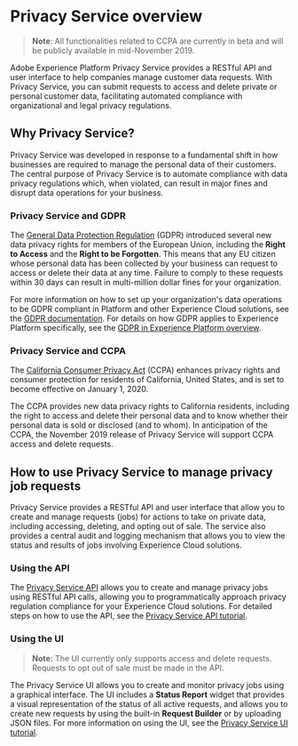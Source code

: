 # Privacy Service overview

> **Note**: All functionalities related to CCPA are currently in beta and will be publicly available in mid-November 2019.

Adobe Experience Platform Privacy Service provides a RESTful API and user interface to help companies manage customer data requests. With Privacy Service, you can submit requests to access and delete private or personal customer data, facilitating automated compliance with organizational and legal privacy regulations.

## Why Privacy Service?

Privacy Service was developed in response to a fundamental shift in how businesses are required to manage the personal data of their customers. The central purpose of Privacy Service is to automate compliance with data privacy regulations which, when violated, can result in major fines and disrupt data operations for your business.

### Privacy Service and GDPR

The [General Data Protection Regulation](https://eugdpr.org/) (GDPR) introduced several new data privacy rights for members of the European Union, including the **Right to Access** and the **Right to be Forgotten**. This means that any EU citizen whose personal data has been collected by your business can request to access or delete their data at any time. Failure to comply to these requests within 30 days can result in multi-million dollar fines for your organization. 

For more information on how to set up your organization's data operations to be GDPR compliant in Platform and other Experience Cloud solutions, see the [GDPR documentation](https://www.adobe.io/apis/experiencecloud/gdpr/docs.html). For details on how GDPR applies to Experience Platform specifically, see the [GDPR in Experience Platform overview](../../gdpr/gdpr-on-platform-overview.md).

### Privacy Service and CCPA

The [California Consumer Privacy Act](https://www.caprivacy.org/about) (CCPA) enhances privacy rights and consumer protection for residents of California, United States, and is set to become effective on January 1, 2020.

The CCPA provides new data privacy rights to California residents, including the right to access and delete their personal data and to know whether their personal data is sold or disclosed (and to whom). In anticipation of the CCPA, the November 2019 release of Privacy Service will support CCPA access and delete requests.

## How to use Privacy Service to manage privacy job requests

Privacy Service provides a RESTful API and user interface that allow you to create and manage requests (jobs) for actions to take on private data, including accessing, deleting, and opting out of sale. The service also provides a central audit and logging mechanism that allows you to view the status and results of jobs involving Experience Cloud solutions.

### Using the API

The [Privacy Service API](../../../../../../acpdr/swagger-specs/privacy-service.yaml) allows you to create and manage privacy jobs using RESTful API calls, allowing you to programmatically approach privacy regulation compliance for your Experience Cloud solutions. For detailed steps on how to use the API, see the [Privacy Service API tutorial](../../tutorials/privacy_service_tutorial/privacy_service_api_tutorial.md).

### Using the UI

> **Note:** The UI currently only supports access and delete requests. Requests to opt out of sale must be made in the API.

The Privacy Service UI allows you to create and monitor privacy jobs using a graphical interface. The UI includes a **Status Report** widget that provides a visual representation of the status of all active requests, and allows you to create new requests by using the built-in **Request Builder** or by uploading JSON files. For more information on using the UI, see the [Privacy Service UI tutorial](../../tutorials/privacy_service_tutorial/privacy_service_ui_tutorial.md).